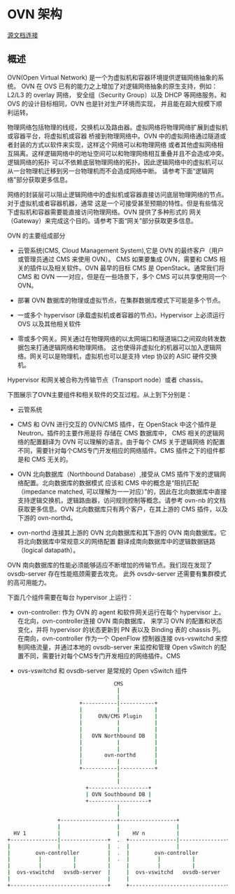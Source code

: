 # OVN 架构

[源文档连接](https://github.com/ovn-org/ovn/blob/master/ovn-architecture.7.xml)

## 概述

OVN(Open Virtual Network) 是一个为虚拟机和容器环境提供逻辑网络抽象的系统。
OVN 在 OVS 已有的能力之上增加了对逻辑网络抽象的原生支持，例如：L2/L3 的 overlay 网络，
安全组（Security Group）以及 DHCP 等网络服务。和 OVS 的设计目标相同，OVN 也是针对生产环境而实现，
并且能在超大规模下顺利运转。

物理网络包括物理的线缆，交换机以及路由器。虚拟网络将物理网络扩展到虚拟机或容器平台，将虚拟机或容器
桥接到物理网络中。OVN 中的虚拟网络通过隧道或者封装的方式以软件来实现，这样这个网络可以和物理网络
或者其他虚拟网络相互隔离。这样逻辑网络中的地址空间可以和物理网络相互重叠并且不会造成冲突。逻辑网络的拓扑
可以不依赖底层物理网络的拓扑。因此逻辑网络中的虚拟机可以从一台物理机迁移到另一台物理机而不会造成网络中断。
请参考下面“逻辑网络”部分获取更多信息。

网络的封装层可以阻止逻辑网络中的虚拟机或容器直接访问底层物理网络的节点。对于虚拟机或者容器机器，通常
这是一个可接受甚至预期的特性。但是有些情况下虚拟机和容器需要能直接访问物理网络。OVN 提供了多种形式的
网关（Gateway）来完成这个目的。请参考下面“网关”部分获取更多信息。


OVN 的主要组成部分

- 云管系统(CMS, Cloud Management System),它是 OVN 的最终客户（用户或管理员通过 CMS 来使用 OVN）。
CMS 如果要集成 OVN，需要和 CMS 相关的插件以及相关软件。OVN 最早的目标 CMS 是 OpenStack。通常我们将 CMS 和 OVN 一一对应，但是在一些场景下，多个 CMS 可以共享使用同一个 OVN。

- 部署 OVN 数据库的物理或虚拟节点，在集群数据库模式下可能是多个节点。

- 一或多个 hypervisor (承载虚拟机或者容器的节点)。Hypervisor 上必须运行 OVS 以及其他相关软件

- 零或多个网关。网关通过在物理网络的以太网端口和隧道端口之间双向转发数据包来打通逻辑网络和物理网络。
这也使得非虚拟化的机器可以加入逻辑网络。网关可以是物理机，虚拟机也可以是支持 vtep 协议的 ASIC 硬件交换机。

Hypervisor 和网关被合称为传输节点（Transport node）或者 chassis。

下图展示了OVN主要组件和相关软件的交互过程。从上到下分别是：

- 云管系统
- CMS 和 OVN 进行交互的 OVN/CMS 插件，在 OpenStack 中这个插件是 Neutron。插件的主要作用是将
存储在 CMS 数据库中， CMS 相关的逻辑网络的配置翻译为 OVN 可以理解的语言。由于每个 CMS 关于逻辑网络
的配置不同，需要针对每个CMS专门开发相应的网络插件。CMS 插件之下的组件都是和 CMS 无关的。

- OVN 北向数据库（Northbound Database）,接受从 CMS 插件下发的逻辑网络配置。北向数据库的数据模式
应该和 CMS 中的概念是“阻抗匹配（impedance matched, 可以理解为一一对应）”的，因此在北向数据库中直接
支持逻辑交换机，逻辑路由器，访问规则控制等概念。请参考 ovn-nb 的文档获取更多信息。OVN 北向数据库只有两个客户，在其上游的 CMS 插件，以及下游的 ovn-northd。

- ovn-northd 连接其上游的 OVN 北向数据库和其下游的 OVN 南向数据库。它将北向数据库中常规意义的网络配置
翻译成南向数据库中的逻辑数据链路（logical datapath）。

OVN 南向数据库的性能必须能够适应不断增加的传输节点。我们现在发现了 ovsdb-server 存在性能瓶颈需要去攻克。
此外 ovsdv-server 还需要有集群模式的高可用能力。

下面几个组件需要在每台 hypervisor 上运行：

- ovn-controller: 作为 OVN 的 agent 和软件网关运行在每个 hypervisor 上。在北向，ovn-controller连接 OVN 南向数据库，
来学习 OVN 的配置和状态变化，并将 hypervisor 的状态更新到 PN 表以及 Binding 表的 chassis 列。在南向，ovn-controller 
作为一个 OpenFlow 控制器连接 ovs-vswitchd 来控制网络流量，并通过本地的 ovsdb-server 来监控和管理 Open vSwitch 的配置不同，需要针对每个CMS专门开发相应的网络插件。CMS

- ovs-vswitchd 和 ovsdb-server 是常规的 Open vSwitch 组件

```bash
                                  CMS
                                   |
                                   |
                       +-----------|-----------+
                       |           |           |
                       |     OVN/CMS Plugin    |
                       |           |           |
                       |           |           |
                       |   OVN Northbound DB   |
                       |           |           |
                       |           |           |
                       |       ovn-northd      |
                       |           |           |
                       +-----------|-----------+
                                   |
                                   |
                         +-------------------+
                         | OVN Southbound DB |
                         +-------------------+
                                   |
                                   |
                +------------------+------------------+
                |                  |                  |
  HV 1          |                  |    HV n          |
+---------------|---------------+  .  +---------------|---------------+
|               |               |  .  |               |               |
|        ovn-controller         |  .  |        ovn-controller         |
|         |          |          |  .  |         |          |          |
|         |          |          |     |         |          |          |
|  ovs-vswitchd   ovsdb-server  |     |  ovs-vswitchd   ovsdb-server  |
|                               |     |                               |
+-------------------------------+     +-------------------------------+
```
